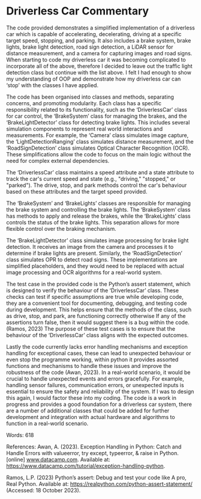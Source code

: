 # Driverless Car Commentary

The code provided demonstrates a simplified implementation of a driverless car which is capable of accelerating, decelerating, driving at a specific target speed, stopping, and parking. It also includes a brake system, brake lights, brake light detection, road sign detection, a LiDAR sensor for distance measurement, and a camera for capturing images and road signs. When starting to code my driverless car it was becoming complicated to incorporate all of the above, therefore I decided to leave out the traffic light detection class but continue with the list above. I felt I had enough to show my understanding of OOP and demonstrate how my driverless car can ‘stop’ with the classes I have applied.

The code has been organised into classes and methods, separating concerns, and promoting modularity. Each class has a specific responsibility related to its functionality, such as the ‘DriverlessCar’ class for car control, the ‘BrakeSystem’ class for managing the brakes, and the ‘BrakeLightDetector’ class for detecting brake lights. This includes several simulation components to represent real world interactions and measurements. For example, the ‘Camera’ class simulates image capture, the ‘LightDetectionRanging’ class simulates distance measurement, and the ‘RoadSignDetection’ class simulates Optical Character Recognition (OCR). These simplifications allow the code to focus on the main logic without the need for complex external dependencies.

The ‘DriverlessCar’ class maintains a speed attribute and a state attribute to track the car's current speed and state (e.g., "driving," "stopped," or "parked"). The drive, stop, and park methods control the car's behaviour based on these attributes and the target speed provided.

The ‘BrakeSystem’ and ‘BrakeLights’ classes are responsible for managing the brake system and controlling the brake lights. The ‘BrakeSystem’ class has methods to apply and release the brakes, while the ‘BrakeLights’ class controls the status of the brake lights. This separation allows for more flexible control over the braking mechanism.

The ‘BrakeLightDetector’ class simulates image processing for brake light detection. It receives an image from the camera and processes it to determine if brake lights are present. Similarly, the ‘RoadSignDetection’ class simulates OPR to detect road signs. These implementations are simplified placeholders, and they would need to be replaced with actual image processing and OCR algorithms for a real-world system.

The test case in the provided code is the Python’s assert statement, which is designed to verify the behaviour of the ‘DriverlessCar’ class. These checks can test if specific assumptions are true while developing code, they are a convenient tool for documenting, debugging, and testing code during development. This helps ensure that the methods of the class, such as drive, stop, and park, are functioning correctly otherwise If any of the assertions turn false, then it would suggest there is a bug within the code. (Ramos, 2023) The purpose of these test cases is to ensure that the behaviour of the ‘DriverlessCar’ class aligns with the expected outcomes.

Lastly the code currently lacks error handling mechanisms and exception handling for exceptional cases, these can lead to unexpected behaviour or even stop the programme working, within python it provides assorted functions and mechanisms to handle these issues and improve the robustness of the code (Awan, 2023). In a real-world scenario, it would be crucial to handle unexpected events and errors gracefully. For example, handling sensor failures, communication errors, or unexpected inputs is essential to ensure the safety and reliability of the system. If I was to design this again, I would factor these into my coding. The code is a work in progress and provides a good foundation for a driverless car system, there are a number of additional classes that could be added for further development and integration with actual hardware and algorithms to function in a real-world scenario.

Words: 618

References:
Awan, A. (2023). Exception Handling in Python: Catch and Handle Errors with valueerror, try except, typeerror, & raise in Python. [online] www.datacamp.com. Available at: https://www.datacamp.com/tutorial/exception-handling-python.

Ramos, L.P. (2023) Python’s assert: Debug and test your code like A pro, Real Python. Available at: https://realpython.com/python-assert-statement/ (Accessed: 18 October 2023).